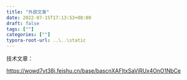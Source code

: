```yaml
---
title: "外部文章"
date: 2022-07-15T17:13:53+08:00
draft: false
tags: [""]
categories: [""]
typora-root-url: ..\..\static
---
```


技术文章：

https://wowd7vt38j.feishu.cn/base/bascnXAFltxSaViRUx4OnO1NbCe